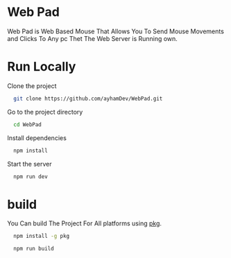 # Web Pad

Web Pad is Web Based Mouse That Allows You To Send Mouse Movements and Clicks To Any pc Thet The Web Server is Running own.

# Run Locally

Clone the project

```bash
  git clone https://github.com/ayhamDev/WebPad.git
```

Go to the project directory

```bash
  cd WebPad
```

Install dependencies

```bash
  npm install
```

Start the server

```bash
  npm run dev
```

# build

You Can build The Project For All platforms
using [pkg](https://www.npmjs.com/package/pkg).

```bash
  npm install -g pkg
```

```bash
  npm run build
```
